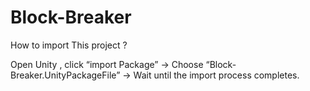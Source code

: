 # Block-Breaker
How to import This project ?

Open Unity , click “import Package” → Choose “Block-Breaker.UnityPackageFile” → Wait until the import process completes.
